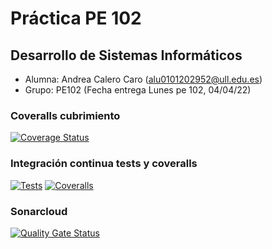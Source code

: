 # Práctica PE 102


## Desarrollo de Sistemas Informáticos

- Alumna: Andrea Calero Caro ([alu0101202952@ull.edu.es](alu0101202952@ull.edu.es))
- Grupo: PE102 (Fecha entrega Lunes pe 102, 04/04/22)

### Coveralls cubrimiento 
[![Coverage Status](https://coveralls.io/repos/github/ULL-ESIT-INF-DSI-2122/practica-pe-102-lunes04-04-22-AndreaCaleroCaro/badge.svg?branch=master)](https://coveralls.io/github/ULL-ESIT-INF-DSI-2122/practica-pe-102-lunes04-04-22-AndreaCaleroCaro?branch=master)


### Integración continua tests y coveralls
[![Tests](https://github.com/ULL-ESIT-INF-DSI-2122/practica-pe-102-lunes04-04-22-AndreaCaleroCaro/actions/workflows/node.js.yml/badge.svg)](https://github.com/ULL-ESIT-INF-DSI-2122/practica-pe-102-lunes04-04-22-AndreaCaleroCaro/actions/workflows/node.js.yml)
[![Coveralls](https://github.com/ULL-ESIT-INF-DSI-2122/practica-pe-102-lunes04-04-22-AndreaCaleroCaro/actions/workflows/node.js.yml/badge.svg)](https://github.com/ULL-ESIT-INF-DSI-2122/practica-pe-102-lunes04-04-22-AndreaCaleroCaro/actions/workflows/node.js.yml)


### Sonarcloud 
[![Quality Gate Status](https://sonarcloud.io/api/project_badges/measure?project=ULL-ESIT-INF-DSI-2122_practica-pe-102-lunes04-04-22-AndreaCaleroCaro&metric=alert_status)](https://sonarcloud.io/summary/new_code?id=ULL-ESIT-INF-DSI-2122_practica-pe-102-lunes04-04-22-AndreaCaleroCaro)
